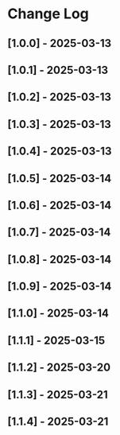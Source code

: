 # Change Log

## [1.0.0] - 2025-03-13

## [1.0.1] - 2025-03-13

## [1.0.2] - 2025-03-13

## [1.0.3] - 2025-03-13

## [1.0.4] - 2025-03-13

## [1.0.5] - 2025-03-14

## [1.0.6] - 2025-03-14

## [1.0.7] - 2025-03-14

## [1.0.8] - 2025-03-14

## [1.0.9] - 2025-03-14

## [1.1.0] - 2025-03-14

## [1.1.1] - 2025-03-15

## [1.1.2] - 2025-03-20

## [1.1.3] - 2025-03-21

## [1.1.4] - 2025-03-21
